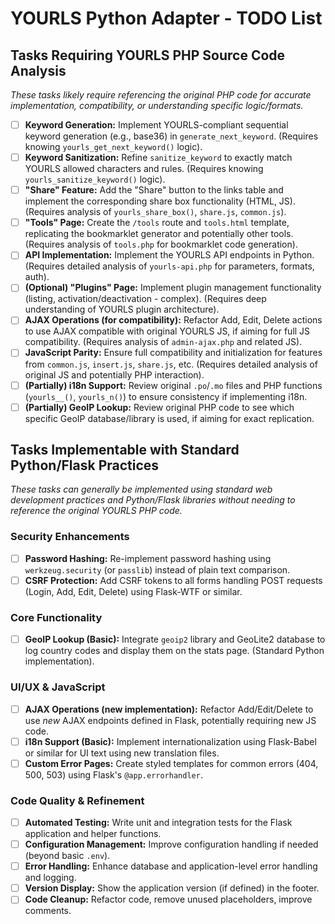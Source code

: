 # YOURLS Python Adapter - TODO List

## Tasks Requiring YOURLS PHP Source Code Analysis

*These tasks likely require referencing the original PHP code for accurate implementation, compatibility, or understanding specific logic/formats.*

- [ ] **Keyword Generation:** Implement YOURLS-compliant sequential keyword generation (e.g., base36) in `generate_next_keyword`. (Requires knowing `yourls_get_next_keyword()` logic).
- [ ] **Keyword Sanitization:** Refine `sanitize_keyword` to exactly match YOURLS allowed characters and rules. (Requires knowing `yourls_sanitize_keyword()` logic).
- [ ] **"Share" Feature:** Add the "Share" button to the links table and implement the corresponding share box functionality (HTML, JS). (Requires analysis of `yourls_share_box()`, `share.js`, `common.js`).
- [ ] **"Tools" Page:** Create the `/tools` route and `tools.html` template, replicating the bookmarklet generator and potentially other tools. (Requires analysis of `tools.php` for bookmarklet code generation).
- [ ] **API Implementation:** Implement the YOURLS API endpoints in Python. (Requires detailed analysis of `yourls-api.php` for parameters, formats, auth).
- [ ] **(Optional) "Plugins" Page:** Implement plugin management functionality (listing, activation/deactivation - complex). (Requires deep understanding of YOURLS plugin architecture).
- [ ] **AJAX Operations (for compatibility):** Refactor Add, Edit, Delete actions to use AJAX compatible with original YOURLS JS, if aiming for full JS compatibility. (Requires analysis of `admin-ajax.php` and related JS).
- [ ] **JavaScript Parity:** Ensure full compatibility and initialization for features from `common.js`, `insert.js`, `share.js`, etc. (Requires detailed analysis of original JS and potentially PHP interaction).
- [ ] **(Partially) i18n Support:** Review original `.po`/`.mo` files and PHP functions (`yourls__()`, `yourls_n()`) to ensure consistency if implementing i18n.
- [ ] **(Partially) GeoIP Lookup:** Review original PHP code to see which specific GeoIP database/library is used, if aiming for exact replication.

## Tasks Implementable with Standard Python/Flask Practices

*These tasks can generally be implemented using standard web development practices and Python/Flask libraries without needing to reference the original YOURLS PHP code.* 

### Security Enhancements

- [ ] **Password Hashing:** Re-implement password hashing using `werkzeug.security` (or `passlib`) instead of plain text comparison.
- [ ] **CSRF Protection:** Add CSRF tokens to all forms handling POST requests (Login, Add, Edit, Delete) using Flask-WTF or similar.

### Core Functionality

- [ ] **GeoIP Lookup (Basic):** Integrate `geoip2` library and GeoLite2 database to log country codes and display them on the stats page. (Standard Python implementation).

### UI/UX & JavaScript

- [ ] **AJAX Operations (new implementation):** Refactor Add/Edit/Delete to use *new* AJAX endpoints defined in Flask, potentially requiring new JS code.
- [ ] **i18n Support (Basic):** Implement internationalization using Flask-Babel or similar for UI text using new translation files.
- [ ] **Custom Error Pages:** Create styled templates for common errors (404, 500, 503) using Flask's `@app.errorhandler`.

### Code Quality & Refinement

- [ ] **Automated Testing:** Write unit and integration tests for the Flask application and helper functions.
- [ ] **Configuration Management:** Improve configuration handling if needed (beyond basic `.env`).
- [ ] **Error Handling:** Enhance database and application-level error handling and logging.
- [ ] **Version Display:** Show the application version (if defined) in the footer.
- [ ] **Code Cleanup:** Refactor code, remove unused placeholders, improve comments. 